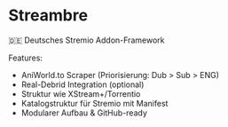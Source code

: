 # Streambre

🇩🇪 Deutsches Stremio Addon-Framework

Features:
- AniWorld.to Scraper (Priorisierung: Dub > Sub > ENG)
- Real-Debrid Integration (optional)
- Struktur wie XStream+/Torrentio
- Katalogstruktur für Stremio mit Manifest
- Modularer Aufbau & GitHub-ready
